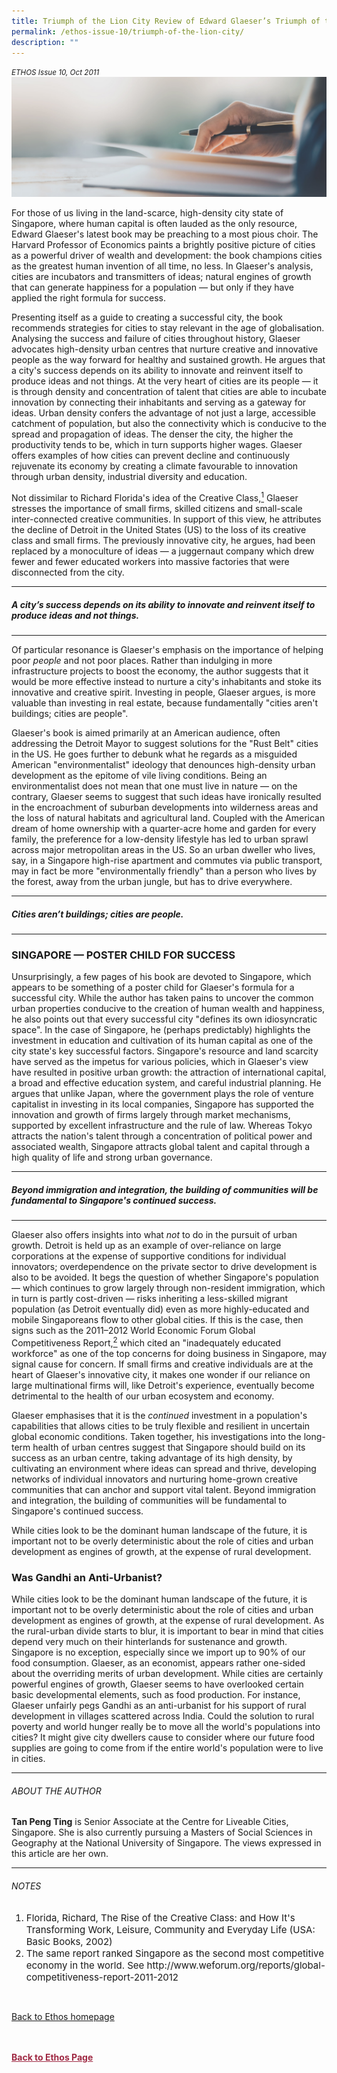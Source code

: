 ```yaml
---
title: Triumph of the Lion City Review of Edward Glaeser’s Triumph of the City
permalink: /ethos-issue-10/triumph-of-the-lion-city/
description: ""
---
```

<style>

.back a
{
	color: #9f2943;
	font-weight: bold;
}

#banner img
{
	width:100%;
}
	
.author
{
border-bottom: 1px solid black;
margin-top:40px;
padding-bottom:30px;
border-top: 1px solid black;	

}

.author p {
	font-size: 0.9em;
	line-height:24px !important;
	}	

.break
{
   border-top: 1px solid  black;
   border-bottom: 1px solid black;
	 padding:20px;
	text-align:center;
	margin-top:50px;
}
	
.break1
{
font-family: Georgia;
	font-size:20px;
	font-style: italic;
	font-weight: bold;
}

.boxheader {
	color: white !important;
	}	

.containerbox {
	background-color: #eceedb;
	border-radius: 10px;
	padding: 5%;
	margin-top: 5%;
	
	}	

li {
	font-size: 15px !important;
	
	}	

</style>

<em><small>ETHOS Issue 10, Oct 2011</small></em>
<img src="/images/Landing_Banner_Images/banner_book%20review.jpg">


  
<p>For those of us living in the land-scarce, high-density city state of Singapore, where human capital is often lauded as the only resource, Edward Glaeser's latest book may be preaching to a most pious choir. The Harvard Professor of Economics paints a brightly positive picture of cities as a powerful driver of wealth and development: the book champions cities as the greatest human invention of all time, no less. In Glaeser's analysis, cities are incubators and transmitters of ideas; natural engines of growth that can generate happiness for a population — but only if they have applied the right formula for success.  
</p>  
  
<p>Presenting itself as a guide to creating a successful city, the book recommends strategies for cities to stay relevant in the age of globalisation. Analysing the success and failure of cities throughout history, Glaeser advocates high-density urban centres that nurture creative and innovative people as the way forward for healthy and sustained growth. He argues that a city's success depends on its ability to innovate and reinvent itself to produce ideas and not things. At the very heart of cities are its people — it is through density and concentration of talent that cities are able to incubate innovation by connecting their inhabitants and serving as a gateway for ideas. Urban density confers the advantage of not just a large, accessible catchment of population, but also the connectivity which is conducive to the spread and propagation of ideas. The denser the city, the higher the productivity tends to be, which in turn supports higher wages. Glaeser offers examples of how cities can prevent decline and continuously rejuvenate its economy by creating a climate favourable to innovation through urban density, industrial diversity and education.  
</p>  
  
<p>Not dissimilar to Richard Florida's idea of the Creative Class,<a href="#notes"><sup>1</sup></a> Glaeser stresses the importance of small firms, skilled citizens and small-scale inter-connected creative communities. In support of this view, he attributes the decline of Detroit in the United States (US) to the loss of its creative class and small firms. The previously innovative city, he argues, had been replaced by a monoculture of ideas — a juggernaut company which drew fewer and fewer educated workers into massive factories that were disconnected from the city.  
</p>  
  
<hr>  
  
<h5><em>  
A city’s success depends on its  
ability to innovate and reinvent  
itself to produce ideas and  
not things.  
</em></h5>  
  
<hr>  
  
<p>Of particular resonance is Glaeser's emphasis on the importance of helping poor <em>people</em> and not poor places. Rather than indulging in more infrastructure projects to boost the economy, the author suggests that it would be more effective instead to nurture a city's inhabitants and stoke its innovative and creative spirit. Investing in people, Glaeser argues, is more valuable than investing in real estate, because fundamentally "cities aren't buildings; cities are people".  
</p>  
  
<p>Glaeser's book is aimed primarily at an American audience, often addressing the Detroit Mayor to suggest solutions for the "Rust Belt" cities in the US. He goes further to debunk what he regards as a misguided American "environmentalist" ideology that denounces high-density urban development as the epitome of vile living conditions. Being an environmentalist does not mean that one must live in nature — on the contrary, Glaeser seems to suggest that such ideas have ironically resulted in the encroachment of suburban developments into wilderness areas and the loss of natural habitats and agricultural land. Coupled with the American dream of home ownership with a quarter-acre home and garden for every family, the preference for a low-density lifestyle has led to urban sprawl across major metropolitan areas in the US. So an urban dweller who lives, say, in a Singapore high-rise apartment and commutes via public transport, may in fact be more "environmentally friendly" than a person who lives by the forest, away from the urban jungle, but has to drive everywhere.</p>  
  
<hr>  
  
<h5><em>  
Cities aren’t buildings; cities  
are people.  
</em></h5>  
  
<hr>  
  
<h3>SINGAPORE — POSTER CHILD FOR SUCCESS</h3>  
  
<p>Unsurprisingly, a few pages of his book are devoted to Singapore, which appears to be something of a poster child for Glaeser's formula for a successful city. While the author has taken pains to uncover the common urban properties conducive to the creation of human wealth and happiness, he also points out that every successful city "defines its own idiosyncratic space". In the case of Singapore, he (perhaps predictably) highlights the investment in education and cultivation of its human capital as one of the city state's key successful factors. Singapore's resource and land scarcity have served as the impetus for various policies, which in Glaeser's view have resulted in positive urban growth: the attraction of international capital, a broad and effective education system, and careful industrial planning. He argues that unlike Japan, where the government plays the role of venture capitalist in investing in its local companies, Singapore has supported the innovation and growth of firms largely through market mechanisms, supported by excellent infrastructure and the rule of law. Whereas Tokyo attracts the nation's talent through a concentration of political power and associated wealth, Singapore attracts global talent and capital through a high quality of life and strong urban governance.  
</p>  
  
<hr>  
  
<h5><em>  
Beyond immigration and  
integration, the building  
of communities will be  
fundamental to Singapore's  
continued success.  
</em></h5>  
  
<hr>  
  
<p>Glaeser also offers insights into what <em>not</em> to do in the pursuit of urban growth. Detroit is held up as an example of over-reliance on large corporations at the expense of supportive conditions for individual innovators; overdependence on the private sector to drive development is also to be avoided. It begs the question of whether Singapore's population — which continues to grow largely through non-resident immigration, which in turn is partly cost-driven — risks inheriting a less-skilled migrant population (as Detroit eventually did) even as more highly-educated and mobile Singaporeans flow to other global cities. If this is the case, then signs such as the 2011–2012 World Economic Forum Global Competitiveness Report,<a href="#notes"><sup>2</sup></a> which cited an "inadequately educated workforce" as one of the top concerns for doing business in Singapore, may signal cause for concern. If small firms and creative individuals are at the heart of Glaeser's innovative city, it makes one wonder if our reliance on large multinational firms will, like Detroit's experience, eventually become detrimental to the health of our urban ecosystem and economy.</p>  
  
<p><span style="font-size: 14px;">Glaeser emphasises that it is the <em>continued</em> investment in a population's capabilities that allows cities to be truly flexible and resilient in uncertain global economic conditions. Taken together, his investigations into the long-term health of urban centres suggest that Singapore should build on its success as an urban centre, taking advantage of its high density, by cultivating an environment where ideas can spread and thrive, developing networks of individual innovators and nurturing home-grown creative communities that can anchor and support vital talent. Beyond immigration and integration, the building of communities will be fundamental to Singapore's continued success.</span></p>  
  
  
  
  
<p class="small-text text">While cities look to be the dominant human landscape of the future, it is important not to be overly deterministic about the role of cities and urban development as engines of growth, at the expense of rural development. </p>  
  
  
  
  
<div class="container">  
  
  
<h3 class="title">Was Gandhi an Anti-Urbanist?</h3>  
<p class="text">While cities look to be the dominant human landscape of the future, it is important not to be overly deterministic about the role of cities and urban development as engines of growth, at the expense of rural development. As the rural-urban divide starts to blur, it is important to bear in mind that cities depend very much on their hinterlands for sustenance and growth. Singapore is no exception, especially since we import up to 90% of our food consumption. Glaeser, as an economist, appears rather one-sided about the overriding merits of urban development. While cities are certainly powerful engines of growth, Glaeser seems to have overlooked certain basic developmental elements, such as food production. For instance, Glaeser unfairly pegs Gandhi as an anti-urbanist for his support of rural development in villages scattered across India. Could the solution to rural poverty and world hunger really be to move all the world's populations into cities? It might give city dwellers cause to consider where our future food supplies are going to come from if the entire world's population were to live in cities.</p>  
  
  
  
</div>  
  
  
  
  
  
  
<hr>  
  
<h6>ABOUT THE AUTHOR</h6>  
  
<p class="small-text"><strong>Tan Peng Ting</strong> is Senior Associate at the Centre for Liveable Cities, Singapore. She is also currently pursuing a Masters of Social Sciences in Geography at the National University of Singapore. The views expressed in this article are her own.</p>  
  
<hr>  
  
<h6><a name="notes"></a>NOTES</h6>  
  
<ol>  
<li class="small-text">Florida, Richard, The Rise of the Creative Class: and How It's Transforming Work, Leisure, Community and Everyday Life (USA: Basic Books, 2002)  
    </li>  
<li class="small-text">The same report ranked Singapore as the second most competitive economy in the world. See http://www.weforum.org/reports/global-competitiveness-report-2011-2012</li>  
</ol>  
  
<br>  
  
<p><a href="../../ethos.html">Back to Ethos homepage</a></p>



<br>
<br>	
<div class="back">
<a href="/ethos/">Back to Ethos Page</a>	
</div>